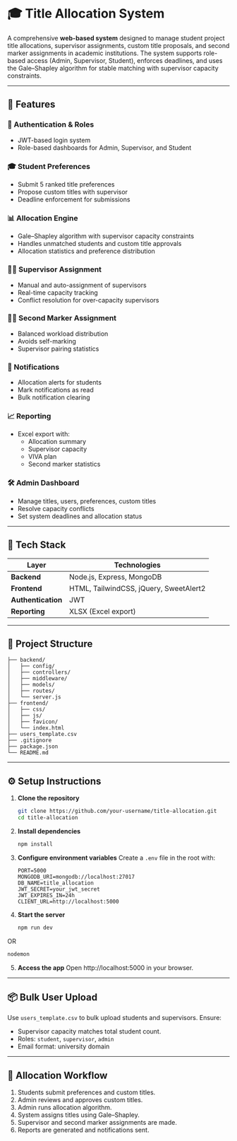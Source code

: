 # 🎓 Title Allocation System

A comprehensive **web-based system** designed to manage student project title allocations, supervisor assignments, custom title proposals, and second marker assignments in academic institutions. The system supports role-based access (Admin, Supervisor, Student), enforces deadlines, and uses the Gale–Shapley algorithm for stable matching with supervisor capacity constraints.

---

## 🚀 Features

### 🔐 Authentication & Roles
- JWT-based login system
- Role-based dashboards for Admin, Supervisor, and Student

### 🎓 Student Preferences
- Submit 5 ranked title preferences
- Propose custom titles with supervisor
- Deadline enforcement for submissions

### 📊 Allocation Engine
- Gale–Shapley algorithm with supervisor capacity constraints
- Handles unmatched students and custom title approvals
- Allocation statistics and preference distribution

### 👨‍🏫 Supervisor Assignment
- Manual and auto-assignment of supervisors
- Real-time capacity tracking
- Conflict resolution for over-capacity supervisors

### 🧑‍🏫 Second Marker Assignment
- Balanced workload distribution
- Avoids self-marking
- Supervisor pairing statistics

### 📢 Notifications
- Allocation alerts for students
- Mark notifications as read
- Bulk notification clearing

### 📈 Reporting
- Excel export with:
  - Allocation summary
  - Supervisor capacity
  - VIVA plan
  - Second marker statistics

### 🛠 Admin Dashboard
- Manage titles, users, preferences, custom titles
- Resolve capacity conflicts
- Set system deadlines and allocation status

---

## 🧰 Tech Stack

| Layer | Technologies |
|--------|----------------|
|**Backend** | Node.js, Express, MongoDB|
|**Frontend** | HTML, TailwindCSS, jQuery, SweetAlert2|
|**Authentication** | JWT|
|**Reporting** | XLSX (Excel export)|

---

## 📁 Project Structure

```
├── backend/
│   ├── config/
│   ├── controllers/
│   ├── middleware/
│   ├── models/
│   ├── routes/
│   └── server.js
├── frontend/
│   ├── css/
│   ├── js/
│   ├── favicon/
│   └── index.html
├── users_template.csv
├── .gitignore
├── package.json
└── README.md
```

---

## ⚙️ Setup Instructions

1. **Clone the repository**
   ```bash
   git clone https://github.com/your-username/title-allocation.git
   cd title-allocation
   ```

2. **Install dependencies**
   ```bash
   npm install
   ```

3. **Configure environment variables**
   Create a `.env` file in the root with:
   ```env
   PORT=5000
   MONGODB_URI=mongodb://localhost:27017
   DB_NAME=title_allocation
   JWT_SECRET=your_jwt_secret
   JWT_EXPIRES_IN=24h
   CLIENT_URL=http://localhost:5000
   ```

4. **Start the server**
   ```bash
   npm run dev
   ```
OR
   ```bash
   nodemon
   ```

5. **Access the app**
   Open http://localhost:5000 in your browser.

---

## 📦 Bulk User Upload

Use `users_template.csv` to bulk upload students and supervisors. Ensure:
- Supervisor capacity matches total student count.
- Roles: `student`, `supervisor`, `admin`
- Email format: university domain

---

## 📌 Allocation Workflow

1. Students submit preferences and custom titles.
2. Admin reviews and approves custom titles.
3. Admin runs allocation algorithm.
4. System assigns titles using Gale–Shapley.
5. Supervisor and second marker assignments are made.
6. Reports are generated and notifications sent.